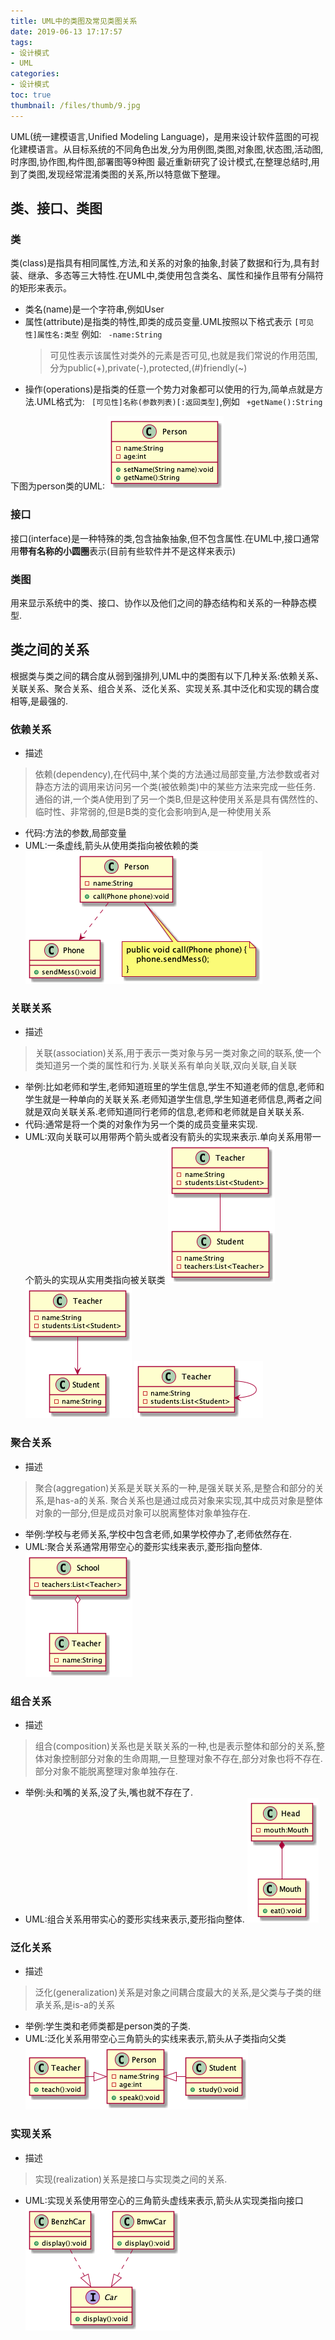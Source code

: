 ```yaml
---
title: UML中的类图及常见类图关系
date: 2019-06-13 17:17:57
tags: 
- 设计模式
- UML
categories:
- 设计模式
toc: true
thumbnail: /files/thumb/9.jpg
---
```

UML(统一建模语言,Unified Modeling Language)，是用来设计软件蓝图的可视化建模语言。从目标系统的不同角色出发,分为用例图,类图,对象图,状态图,活动图,时序图,协作图,构件图,部署图等9种图
最近重新研究了设计模式,在整理总结时,用到了类图,发现经常混淆类图的关系,所以特意做下整理。

<!-- more -->

## 类、接口、类图
### 类
类(class)是指具有相同属性,方法,和关系的对象的抽象,封装了数据和行为,具有封装、继承、多态等三大特性.在UML中,类使用包含类名、属性和操作且带有分隔符的矩形来表示。
* 类名(name)是一个字符串,例如User
* 属性(attribute)是指类的特性,即类的成员变量.UML按照以下格式表示 ` [可见性]属性名:类型 ` 例如: ` -name:String`
    > 可见性表示该属性对类外的元素是否可见,也就是我们常说的作用范围,分为public(+),private(-),protected,(#)friendly(~)
* 操作(operations)是指类的任意一个势力对象都可以使用的行为,简单点就是方法.UML格式为: ` [可见性]名称(参数列表)[:返回类型]`,例如 ` +getName():String`

下图为person类的UML:
![Person类UML](/files/uml/class.png)


### 接口
接口(interface)是一种特殊的类,包含抽象抽象,但不包含属性.在UML中,接口通常用**带有名称的小圆圈**表示(目前有些软件并不是这样来表示)

### 类图
用来显示系统中的类、接口、协作以及他们之间的静态结构和关系的一种静态模型.

## 类之间的关系
根据类与类之间的耦合度从弱到强排列,UML中的类图有以下几种关系:依赖关系、关联关系、聚合关系、组合关系、泛化关系、实现关系.其中泛化和实现的耦合度相等,是最强的.

### 依赖关系
* 描述
> 依赖(dependency),在代码中,某个类的方法通过局部变量,方法参数或者对静态方法的调用来访问另一个类(被依赖类)中的某些方法来完成一些任务.
通俗的讲,一个类A使用到了另一个类B,但是这种使用关系是具有偶然性的、临时性、非常弱的,但是B类的变化会影响到A,是一种使用关系
* 代码:方法的参数,局部变量
* UML:一条虚线,箭头从使用类指向被依赖的类
![依赖关系](/files/uml/dependency.png)

### 关联关系

* 描述
> 关联(association)关系,用于表示一类对象与另一类对象之间的联系,使一个类知道另一个类的属性和行为.关联关系有单向关联,双向关联,自关联

* 举例:比如老师和学生,老师知道班里的学生信息,学生不知道老师的信息,老师和学生就是一种单向的关联关系.老师知道学生信息,学生知道老师信息,两者之间就是双向关联关系.老师知道同行老师的信息,老师和老师就是自关联关系.
* 代码:通常是将一个类的对象作为另一个类的成员变量来实现.
* UML:双向关联可以用带两个箭头或者没有箭头的实现来表示.单向关系用带一个箭头的实现从实用类指向被关联类
![双向关联](/files/uml/association1.png)
![单向关联](/files/uml/association2.png)
![自关联](/files/uml/association3.png)

### 聚合关系
* 描述
> 聚合(aggregation)关系是关联关系的一种,是强关联关系,是整合和部分的关系,是has-a的关系.
聚合关系也是通过成员对象来实现,其中成员对象是整体对象的一部分,但是成员对象可以脱离整体对象单独存在.

* 举例:学校与老师关系,学校中包含老师,如果学校停办了,老师依然存在.
* UML:聚合关系通常用带空心的菱形实线来表示,菱形指向整体.
![聚合关系](/files/uml/aggregation.png)

### 组合关系
* 描述
> 组合(composition)关系也是关联关系的一种,也是表示整体和部分的关系,整体对象控制部分对象的生命周期,一旦整理对象不存在,部分对象也将不存在.部分对象不能脱离整理对象单独存在.
* 举例:头和嘴的关系,没了头,嘴也就不存在了.
* UML:组合关系用带实心的菱形实线来表示,菱形指向整体.
![组合关系](/files/uml/composition.png)

### 泛化关系
* 描述
> 泛化(generalization)关系是对象之间耦合度最大的关系,是父类与子类的继承关系,是is-a的关系
* 举例:学生类和老师类都是person类的子类.
* UML:泛化关系用带空心三角箭头的实线来表示,箭头从子类指向父类
![泛化关系](/files/uml/generalization.png)

### 实现关系
* 描述
> 实现(realization)关系是接口与实现类之间的关系.
* UML:实现关系使用带空心的三角箭头虚线来表示,箭头从实现类指向接口
![实现关系](/files/uml/realization.png)
